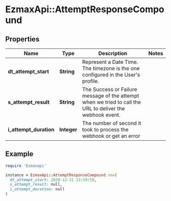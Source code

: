# EzmaxApi::AttemptResponseCompound

## Properties

| Name | Type | Description | Notes |
| ---- | ---- | ----------- | ----- |
| **dt_attempt_start** | **String** | Represent a Date Time. The timezone is the one configured in the User&#39;s profile. |  |
| **s_attempt_result** | **String** | The Success or Failure message of the attempt when we tried to call the URL to deliver the webhook event. |  |
| **i_attempt_duration** | **Integer** | The number of second it took to process the webhook or get an error |  |

## Example

```ruby
require 'Ezmaxapi'

instance = EzmaxApi::AttemptResponseCompound.new(
  dt_attempt_start: 2020-12-31 23:59:59,
  s_attempt_result: null,
  i_attempt_duration: null
)
```

